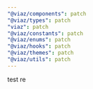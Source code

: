 ```yaml
---
"@viaz/components": patch
"@viaz/types": patch
"viaz": patch
"@viaz/constants": patch
"@viaz/enums": patch
"@viaz/hooks": patch
"@viaz/themes": patch
"@viaz/utils": patch
---
```


test re
